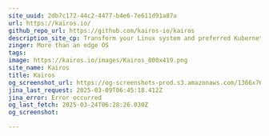 ```yaml
---
site_uuid: 2db7c172-44c2-4477-b4e6-7e611d91a87a
url: https://kairos.io/
github_repo_url: https://github.com/kairos-io/kairos
description_site_cp: Transform your Linux system and preferred Kubernetes distribution into a secure bootable image for your edge devices.
zinger: More than an edge OS
tags: 
image: https://kairos.io/images/Kairos_800x419.png
site_name: Kairos
title: Kairos
og_screenshot_url: https://og-screenshots-prod.s3.amazonaws.com/1366x768/80/false/006179cc11c839f9d2eaaaa25482116cdc3f779fcfc607fde617a13a504768e8.jpeg
jina_last_request: 2025-03-09T06:45:18.412Z
jina_error: Error occurred
og_last_fetch: 2025-03-24T06:28:26.030Z
og_screenshot: 

---
```


